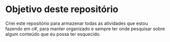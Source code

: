 # Objetivo deste repositório

Criei este repositório para armazenar todas as atividades que estou fazendo em c#,
para manter organizado e sempre ter onde pesquisar sobre algum conteúdo que eu possa ter esquecido.
